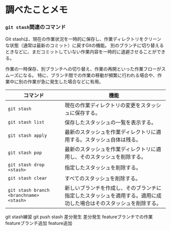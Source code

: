 # 調べたことメモ
### `git stash`関連のコマンド
Git stashは、現在の作業状況を一時的に保存し、作業ディレクトリをクリーンな状態（通常は最新のコミット）に戻すGitの機能。
別のブランチに切り替えるときなどに、まだコミットしていない作業内容を一時的に退避させることができる。

作業の一時保存、別ブランチへの切り替え、作業の再開といった作業フローがスムーズになる。
特に、ブランチ間での作業の移動が頻繁に行われる場合や、作業中に別の作業が急に発生した場合などに有用。

| コマンド | 機能 |
| --- | --- |
| `git stash` | 現在の作業ディレクトリの変更をスタッシュに保存する。 |
| `git stash list` | 保存したスタッシュの一覧を表示する。 |
| `git stash apply` | 最新のスタッシュを作業ディレクトリに適用する。スタッシュ自体は残る。 |
| `git stash pop` | 最新のスタッシュを作業ディレクトリに適用し、そのスタッシュを削除する。 |
| `git stash drop <stash>` | 指定したスタッシュを削除する。 |
| `git stash clear` | すべてのスタッシュを削除する。 |
| `git stash branch <branchname> <stash>` | 新しいブランチを作成し、そのブランチに指定したスタッシュを適用する。適用に成功した場合はそのスタッシュを削除する。 |

git stash練習
git push stash
差分発生
差分発生
featureブランチでの作業
featureブランチ追加
feature追加